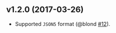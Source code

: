 v1.2.0 (2017-03-26)
-------------------

* Supported `JSON5` format (@blond [#12]).

[#12]: https://github.com/nodules/file-eval/pull/12
